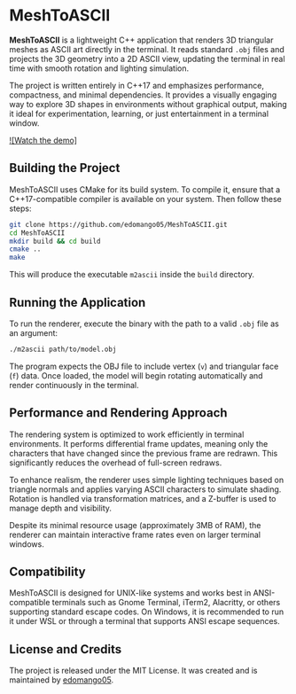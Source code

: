 # MeshToASCII

**MeshToASCII** is a lightweight C++ application that renders 3D triangular meshes as ASCII art directly in the terminal. It reads standard `.obj` files and projects the 3D geometry into a 2D ASCII view, updating the terminal in real time with smooth rotation and lighting simulation.

The project is written entirely in C++17 and emphasizes performance, compactness, and minimal dependencies. It provides a visually engaging way to explore 3D shapes in environments without graphical output, making it ideal for experimentation, learning, or just entertainment in a terminal window.

[![Watch the demo]](demos/demo.mp4)

## Building the Project

MeshToASCII uses CMake for its build system. To compile it, ensure that a C++17-compatible compiler is available on your system. Then follow these steps:

```bash
git clone https://github.com/edomango05/MeshToASCII.git
cd MeshToASCII
mkdir build && cd build
cmake ..
make
```

This will produce the executable `m2ascii` inside the `build` directory.

## Running the Application

To run the renderer, execute the binary with the path to a valid `.obj` file as an argument:

```bash
./m2ascii path/to/model.obj
```

The program expects the OBJ file to include vertex (`v`) and triangular face (`f`) data. Once loaded, the model will begin rotating automatically and render continuously in the terminal.

## Performance and Rendering Approach

The rendering system is optimized to work efficiently in terminal environments. It performs differential frame updates, meaning only the characters that have changed since the previous frame are redrawn. This significantly reduces the overhead of full-screen redraws.

To enhance realism, the renderer uses simple lighting techniques based on triangle normals and applies varying ASCII characters to simulate shading. Rotation is handled via transformation matrices, and a Z-buffer is used to manage depth and visibility.

Despite its minimal resource usage (approximately 3MB of RAM), the renderer can maintain interactive frame rates even on larger terminal windows.

## Compatibility

MeshToASCII is designed for UNIX-like systems and works best in ANSI-compatible terminals such as Gnome Terminal, iTerm2, Alacritty, or others supporting standard escape codes. On Windows, it is recommended to run it under WSL or through a terminal that supports ANSI escape sequences.

## License and Credits

The project is released under the MIT License. It was created and is maintained by [edomango05](https://github.com/edomango05).

